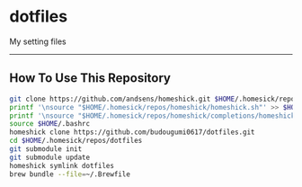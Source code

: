 dotfiles
========

My setting files

---

## How To Use This Repository

````zsh
git clone https://github.com/andsens/homeshick.git $HOME/.homesick/repos/homeshick
printf '\nsource "$HOME/.homesick/repos/homeshick/homeshick.sh"' >> $HOME/.bashrc
printf '\nsource "$HOME/.homesick/repos/homeshick/completions/homeshick-completion.bash"' >> $HOME/.bashrc
source $HOME/.bashrc
homeshick clone https://github.com/budougumi0617/dotfiles.git
cd $HOME/.homesick/repos/dotfiles
git submodule init
git submodule update
homeshick symlink dotfiles
brew bundle --file=~/.Brewfile
````
